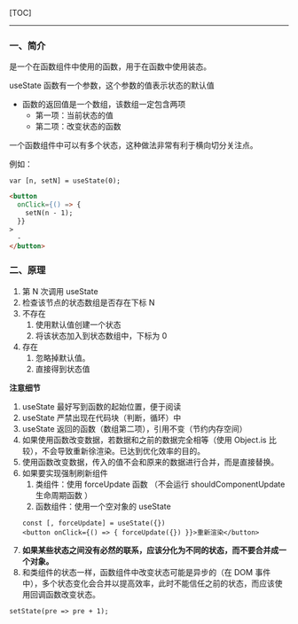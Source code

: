 [TOC]

---

### 一、简介

是一个在函数组件中使用的函数，用于在函数中使用装态。

useState 函数有一个参数，这个参数的值表示状态的默认值

- 函数的返回值是一个数组，该数组一定包含两项
  - 第一项：当前状态的值
  - 第二项：改变状态的函数

一个函数组件中可以有多个状态，这种做法非常有利于横向切分关注点。

例如：

```JS
var [n, setN] = useState(0);
```

```HTML
<button
  onClick={() => {
    setN(n - 1);
  }}
>
  -
</button>
```

### 二、原理

1. 第 N 次调用 useState
2. 检查该节点的状态数组是否存在下标 N
3. 不存在
   1. 使用默认值创建一个状态
   2. 将该状态加入到状态数组中，下标为 0
4. 存在
   1. 忽略掉默认值。
   2. 直接得到状态值

**注意细节**

1. useState 最好写到函数的起始位置，便于阅读
2. useState 严禁出现在代码块（判断，循环）中
3. useState 返回的函数（数组第二项），引用不变（节约内存空间）
4. 如果使用函数改变数据，若数据和之前的数据完全相等（使用 Object.is 比较），不会导致重新徐渲染。已达到优化效率的目的。
5. 使用函数改变数据，传入的值不会和原来的数据进行合并，而是直接替换。
6. 如果要实现强制刷新组件
   1. 类组件：使用 forceUpdate 函数 （不会运行 shouldComponentUpdate 生命周期函数 ）
   2. 函数组件：使用一个空对象的 useState
   ```JS
   const [, forceUpdate] = useState({})
   <button onClick={() => { forceUpdate({}) }}>重新渲染</button>
   ```
7. **如果某些状态之间没有必然的联系，应该分化为不同的状态，而不要合并成一个对象。**
8. 和类组件的状态一样，函数组件中改变状态可能是异步的（在 DOM 事件中），多个状态变化会合并以提高效率，此时不能信任之前的状态，而应该使用回调函数改变状态。

```JS
setState(pre => pre + 1);
```
